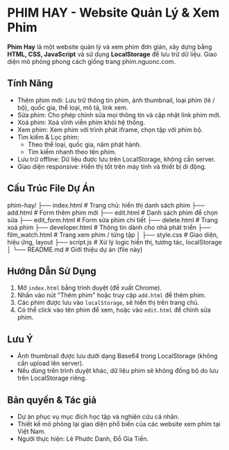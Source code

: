 # PHIM HAY - Website Quản Lý & Xem Phim

**Phim Hay** là một website quản lý và xem phim đơn giản, xây dựng bằng **HTML, CSS, JavaScript** và sử dụng **LocalStorage** để lưu trữ dữ liệu. Giao diện mô phỏng phong cách giống trang phim.nguonc.com.

## Tính Năng

- Thêm phim mới: Lưu trữ thông tin phim, ảnh thumbnail, loại phim (lẻ / bộ), quốc gia, thể loại, mô tả, link xem.
- Sửa phim: Cho phép chỉnh sửa mọi thông tin và cập nhật link phim mới.
- Xoá phim: Xoá vĩnh viễn phim khỏi hệ thống.
- Xem phim: Xem phim với trình phát iframe, chọn tập với phim bộ.
- Tìm kiếm & Lọc phim:
  - Theo thể loại, quốc gia, năm phát hành.
  - Tìm kiếm nhanh theo tên phim.
- Lưu trữ offline: Dữ liệu được lưu trên LocalStorage, không cần server.
- Giao diện responsive: Hiển thị tốt trên máy tính và thiết bị di động.

## Cấu Trúc File Dự Án

phim-hay/
├── index.html # Trang chủ: hiển thị danh sách phim
├── add.html # Form thêm phim mới
├── edit.html # Danh sách phim để chọn sửa
├── edit_form.html # Form sửa phim chi tiết
├── delete.html # Trang xoá phim
├── developer.html # Thông tin dành cho nhà phát triển
├── film_watch.html # Trang xem phim / từng tập
│
├── style.css # Giao diện, hiệu ứng, layout
├── script.js # Xử lý logic hiển thị, tương tác, localStorage
│
└── README.md # Giới thiệu dự án (file này)
## Hướng Dẫn Sử Dụng

1. Mở `index.html` bằng trình duyệt (đề xuất Chrome).
2. Nhấn vào nút "Thêm phim" hoặc truy cập `add.html` để thêm phim.
3. Các phim được lưu vào `localStorage`, sẽ hiển thị trên trang chủ.
4. Có thể click vào tên phim để xem, hoặc vào `edit.html` để chỉnh sửa phim.

## Lưu Ý

- Ảnh thumbnail được lưu dưới dạng Base64 trong LocalStorage (không cần upload lên server).
- Nếu dùng trên trình duyệt khác, dữ liệu phim sẽ không đồng bộ do lưu trên LocalStorage riêng.
  
## Bản quyền & Tác giả

- Dự án phục vụ mục đích học tập và nghiên cứu cá nhân.
- Thiết kế mô phỏng lại giao diện phổ biến của các website xem phim tại Việt Nam.
- Người thực hiện: Lê Phước Danh, Đỗ Gia Tiến.
